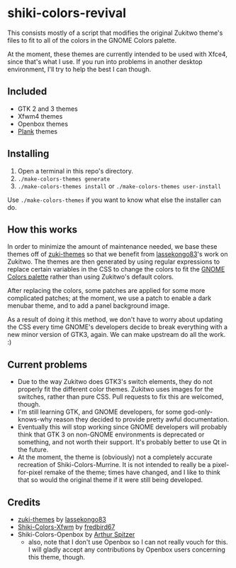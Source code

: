 # shiki-colors-revival
This consists mostly of a script that modifies the original Zukitwo theme's
files to fit to all of the colors in the GNOME Colors palette.

At the moment, these themes are currently intended to be used with Xfce4, since
that's what I use. If you run into problems in another desktop environment,
I'll try to help the best I can though.

## Included
- GTK 2 and 3 themes
- Xfwm4 themes
- Openbox themes
- [Plank](https://launchpad.net/plank) themes

## Installing
1. Open a terminal in this repo's directory.
2. `./make-colors-themes generate`
3. `./make-colors-themes install` or `./make-colors-themes user-install`

Use `./make-colors-themes` if you want to know what else the installer can do.

## How this works
In order to minimize the amount of maintenance needed, we base these themes off
of [zuki-themes] so that we benefit from [lassekongo83]'s work on Zukitwo.
The themes are then generated by using regular expressions to replace certain
variables in the CSS to change the colors to fit the [GNOME Colors palette]
rather than using Zukitwo's default colors.

After replacing the colors, some patches are applied for some more complicated
patches; at the moment, we use a patch to enable a dark menubar theme, and to
add a panel background image.

As a result of doing it this method, we don't have to worry about updating the
CSS every time GNOME's developers decide to break everything with a new minor
version of GTK3, again. We can make upstream do all the work. :)

## Current problems
- Due to the way Zukitwo does GTK3's switch elements, they do not properly fit
  the different color themes. Zukitwo uses images for the switches, rather than
  pure CSS. Pull requests to fix this are welcomed, though.
- I'm still learning GTK, and GNOME developers, for some god-only-knows-why
  reason they decided to provide pretty awful documentation.
- Eventually this will stop working since GNOME developers will probably think
  that GTK 3 on non-GNOME environments is deprecated or something, and not worth
  their support. It's probably better to use Qt in the future.
- At the moment, the theme is (obviously) not a completely accurate recreation
  of Shiki-Colors-Murrine. It is not intended to really be a pixel-for-pixel
  remake of the theme; times have changed, and I like to think that so would
  the original theme if it were still being developed.

## Credits
- [zuki-themes] by [lassekongo83]
- [Shiki-Colors-Xfwm] by [fredbird67]
- Shiki-Colors-Openbox by [Arthur Spitzer]
    - also, note that I don't use Openbox so I can not really vouch for this. I
      will gladly accept any contributions by Openbox users concerning this
      theme, though.

[zuki-themes]: https://github.com/lassekongo83/zuki-themes
[Shiki-Colors-Xfwm]: http://xfce-look.org/content/show.php/Zukitwo-Colors+Xfwm+Themes?content=148624
[lassekongo83]: http://lassekongo83.deviantart.com/
[fredbird67]: http://xfce-look.org/usermanager/search.php?username=fredbird67
[Arthur Spitzer]: https://code.google.com/p/gnome-colors/issues/detail?id=75#c21
[GNOME Colors palette]: https://github.com/Somasis/gnome-colors-revival/blob/master/Palette.png